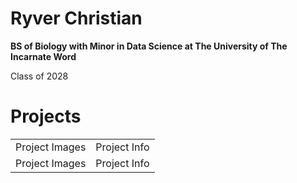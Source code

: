 # Ryver Christian

**BS of Biology with Minor in Data Science at The University of The Incarnate Word**

Class of 2028

# Projects

<table>  
  <tr>  
    <td> Project Images </td> <td> Project Info </td>
  </tr>

  <tr>  
    <td> Project Images </td> <td> Project Info </td>
  </tr>
</table>
